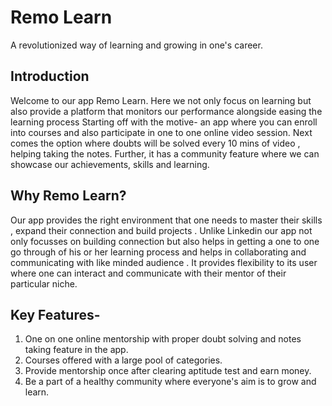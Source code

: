 # Remo Learn 
A revolutionized way of learning and growing in one's career.

## Introduction
Welcome to our app Remo Learn. Here we not only focus on learning but also provide a platform that monitors our performance alongside easing the learning process
Starting off with the motive- an app where you can enroll into courses and also participate in one to one online video session. 
Next comes the option where doubts will be solved every 10 mins of video , helping taking the notes. 
Further, it has a community feature where we can showcase  our achievements, skills and learning.

## Why Remo Learn?
Our app provides the right environment that one needs to master their skills , expand their connection and build projects . Unlike Linkedin our app not only focusses on building connection but also helps in getting a one to one go through of his or her learning process and helps in collaborating and communicating with like minded audience .
It provides flexibility to its user where one can interact and communicate with their mentor of their particular niche.

## Key Features-
1. One on one online mentorship with proper doubt solving and notes taking feature in the app.
2. Courses offered with a large pool of categories.
3. Provide mentorship once after clearing aptitude test and earn money.
4. Be a part of a healthy community where everyone's aim is to grow and learn.
